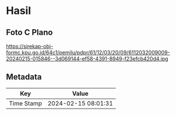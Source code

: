 # Hasil

## Foto C Plano

https://sirekap-obj-formc.kpu.go.id/64c1/pemilu/pdpr/61/12/03/20/09/6112032009009-20240215-015846--3d069144-ef58-4391-8949-f23efcb420d4.jpg


## Metadata

| Key        | Value               |
| ---------- | ------------------- |
| Time Stamp | 2024-02-15 08:01:31 |



